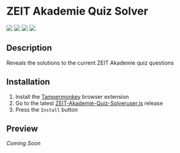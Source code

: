 # ZEIT Akademie Quiz Solver

[![](https://img.shields.io/badge/Language-JavaScript-%23f34b7d.svg?style=flat)](https://en.wikipedia.org/wiki/JavaScript) 
[![](https://img.shields.io/github/languages/code-size/TosoxDev/ZEIT-Akademie-Quiz-Solver?color=blue&label=Code%20size&style=flat)](https://github.com/TosoxDev/ZEIT-Akademie-Quiz-Solver)
[![](https://img.shields.io/tokei/lines/github/TosoxDev/ZEIT-Akademie-Quiz-Solver?color=red&label=Total%20lines&style=flat)](https://github.com/TosoxDev/ZEIT-Akademie-Quiz-Solver)
[![](https://img.shields.io/github/downloads/TosoxDev/ZEIT-Akademie-Quiz-Solver/total?color=green&label=Downloads&style=flat)](https://github.com/TosoxDev/ZEIT-Akademie-Quiz-Solver/releases)

## Description

Reveals the solutions to the current ZEIT Akademie quiz questions

## Installation

1. Install the [Tampermonkey](https://www.tampermonkey.net/) browser extension
2. Go to the latest [ZEIT-Akademie-Quiz-Solveruser.js](https://github.com/TosoxDev/ZEIT-Akademie-Quiz-Solver/releases/latest/download/ZEIT-Akademie-Quiz-Solver.user.js) release
3. Press the `Install` button

## Preview

_Coming Soon_
